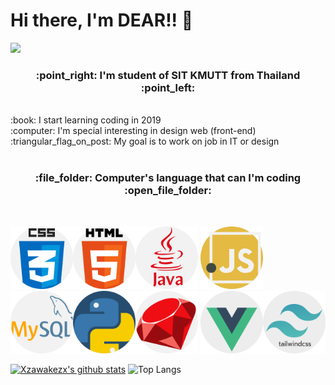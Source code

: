 # Hi there, I'm DEAR!! 👋

<img src="https://i.ibb.co/8jd30vx/codingwithcoffee.gif" />
<h3 align="center">:point_right: I'm student of SIT KMUTT from Thailand :point_left:</h3>
<br />
 :book: I start learning coding in 2019 <br>
 :computer: I'm special interesting in design web (front-end) <br>
 :triangular_flag_on_post: My goal is to work on job in IT or design <br>
<br />


<h3 align="center">:file_folder: Computer's language that can I'm coding :open_file_folder:</h3> 
<br>

<img src="./image/css.png" width="100" height="100" /><img src="./image/html-5.png"  width="100" height="100" /><img src="./image/java.png"  width="100" height="100" />
<img src="./image/javascript.png"  width="100" height="100"/>
<img src="./image/mysql.png"  width="100" height="100"/><img src="./image/python.png"  width="100" height="100"/><img src="./image/ruby.png"  width="100" height="100"/>
<img src="./image/vue.png"  width="100" height="100"/><img src="./image/tailwind.png"  width="100" height="100"/>



[![Xzawakezx's github stats](https://github-readme-stats.vercel.app/api?username=yanika44&theme=material-palenight)](https://github.com/yanika44/github-readme-stats)             ![Top Langs](https://github-readme-stats.vercel.app/api/top-langs/?username=yanika44&theme=tokyonight&layout=compact)



